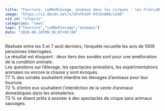 ```yaml
---
title: "Fourrure, \u00e9levage, animaux dans les cirques : les Fran\u00e7ais veulent un meilleur bien \u00eatre pour les animaux"
image: "https://s2.dmcdn.net/v/SPoTh1VF-9Yh3nAKB/x240"
vid_id: "x7vpizv"
categories: "news"
tags: ["fourrure","\u00e9levage","animaux"]
date: "2020-08-28T09:38:07+03:00"
---
```

Réalisée entre les 5 et 7 août derniers, l’enquête recueille les avis de 1009 personnes interrogées.  <br>Le résultat est éloquent : deux tiers des sondés sont pour une amélioration de la condition animale.   <br>Les questions sur l’élevage, les spectacles animaliers, les expérimentations animales ou encore la chasse y sont évoqués.   <br>77 % des sondés souhaitent interdire les élevages d’animaux pour leur fourrure.  <br>72 % d’entre eux souhaitent l’interdiction de la vente d’animaux domestiques dans les animaleries.  <br>73 % se disent prêts à assister à des spectacles de cirque sans animaux sauvages.
